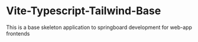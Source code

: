 # Vite-Typescript-Tailwind-Base
This is a base skeleton application to springboard development for web-app frontends

